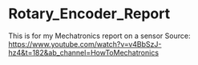 # Rotary_Encoder_Report
This is for my Mechatronics report on a sensor
Source: https://www.youtube.com/watch?v=v4BbSzJ-hz4&t=182&ab_channel=HowToMechatronics
